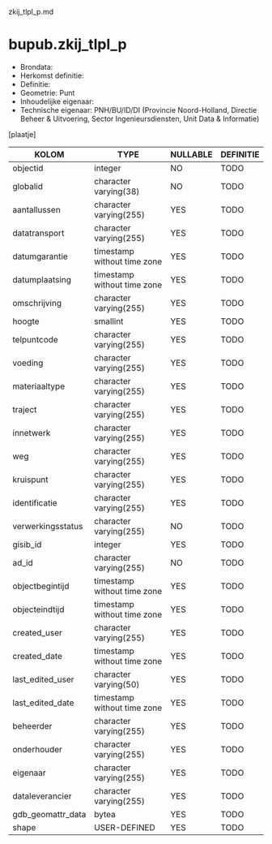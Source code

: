zkij_tlpl_p.md

# bupub.zkij_tlpl_p


* Brondata: 
* Herkomst definitie: 
* Definitie: 
* Geometrie: Punt
* Inhoudelijke eigenaar: 
* Technische eigenaar: PNH/BU/ID/DI (Provincie Noord-Holland, Directie Beheer & Uitvoering, Sector Ingenieursdiensten, Unit Data & Informatie)

[plaatje]


|KOLOM                            |TYPE                       |NULLABLE|DEFINITIE|
|------                           |----                       |-----   |-----    |
|objectid                         |integer                    |NO      |TODO|
|globalid                         |character varying(38)      |NO      |TODO|
|aantallussen                     |character varying(255)     |YES     |TODO|
|datatransport                    |character varying(255)     |YES     |TODO|
|datumgarantie                    |timestamp without time zone|YES     |TODO|
|datumplaatsing                   |timestamp without time zone|YES     |TODO|
|omschrijving                     |character varying(255)     |YES     |TODO|
|hoogte                           |smallint                   |YES     |TODO|
|telpuntcode                      |character varying(255)     |YES     |TODO|
|voeding                          |character varying(255)     |YES     |TODO|
|materiaaltype                    |character varying(255)     |YES     |TODO|
|traject                          |character varying(255)     |YES     |TODO|
|innetwerk                        |character varying(255)     |YES     |TODO|
|weg                              |character varying(255)     |YES     |TODO|
|kruispunt                        |character varying(255)     |YES     |TODO|
|identificatie                    |character varying(255)     |YES     |TODO|
|verwerkingsstatus                |character varying(255)     |NO      |TODO|
|gisib_id                         |integer                    |YES     |TODO|
|ad_id                            |character varying(255)     |NO      |TODO|
|objectbegintijd                  |timestamp without time zone|YES     |TODO|
|objecteindtijd                   |timestamp without time zone|YES     |TODO|
|created_user                     |character varying(255)     |YES     |TODO|
|created_date                     |timestamp without time zone|YES     |TODO|
|last_edited_user                 |character varying(50)      |YES     |TODO|
|last_edited_date                 |timestamp without time zone|YES     |TODO|
|beheerder                        |character varying(255)     |YES     |TODO|
|onderhouder                      |character varying(255)     |YES     |TODO|
|eigenaar                         |character varying(255)     |YES     |TODO|
|dataleverancier                  |character varying(255)     |YES     |TODO|
|gdb_geomattr_data                |bytea                      |YES     |TODO|
|shape                            |USER-DEFINED               |YES     |TODO|

